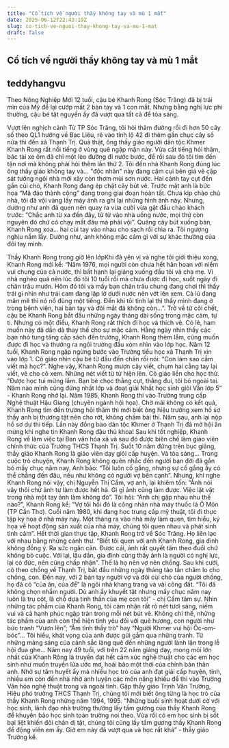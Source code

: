 ```yaml
---
title: "Cổ tích về người thầy không tay và mù 1 mắt"
date: 2025-06-12T22:43:19Z
slug: co-tich-ve-nguoi-thay-khong-tay-va-mu-1-mat
draft: false
---
```


## Cổ tích về người thầy không tay và mù 1 mắt

## teddyhangvu

Theo Nông Nghiệp
Mới 12 tuổi, cậu bé Khanh Rong (Sóc Trăng) đã bị trái mìn của Mỹ để lại cướp mất 2 bàn tay và 1 con mắt. Nhưng bằng nghị lực phi thường, cậu bé tật nguyền ấy đã vượt qua tất cả để tỏa sáng.

Vượt lên nghịch cảnh
Từ TP Sóc Trăng, tôi hỏi thăm đường rồi đi hơn 50 cây số theo QL1 hướng về Bạc Liêu, rẽ vào tỉnh lộ 42 đi thêm gần chục cây số nữa thì đến xã Thạnh Trị. Quả thật, ông thầy giáo người dân tộc Khmer Khanh Rong rất nổi tiếng ở vùng quê ngập mặn này. Vừa cất tiếng hỏi thăm, bác tài xe ôm đã chỉ một lèo đường đi nước bước, để rồi sau đó tôi tìm đến tận nơi mà không phải hỏi thêm lần thứ 2.
Tôi đến nhà Khanh Rong đúng lúc ông thầy giáo không tay và… "độc nhãn" này đang cặm cụi bên giá vẽ cặp sát tường ngôi nhà mới xây còn thơm mùi sơn nước. Hai cánh tay cụt đến gần cùi chỏ, Khanh Rong đang ép chặt cây bút vẽ. Trước mặt anh là bức họa “Mã đáo thành công” đang trong giai đoạn hoàn tất. Chưa kịp chào chủ nhà, tôi đã vội vàng lấy máy ảnh ra ghi lại những hình ảnh này. Nhưng, dường như anh đã quen nên quay ra vừa cười vừa gật đầu chào khách trước: “Chắc anh từ xa đến đây, từ từ vào nhà uống nước, mọi thứ còn nguyên đó chứ có chạy mất đâu mà phải vội”. Quăng cây bút xuống bàn, Khanh Rong xoa… hai cùi tay vào nhau cho sạch rồi chìa ra. Tôi ngượng nghịu nắm lấy. Dường như, anh không mặc cảm gì với sự khác thường của đôi tay mình.

Thầy Khanh Rong trong giờ lên lớp​Khi đã yên vị và nghe tôi giới thiệu xong, Khanh Rong mới kể: “Năm 1976, mọi người còn chưa hết hân hoan với niềm vui chung của cả nước, thì bất hạnh lại giáng xuống đầu tôi và cha mẹ. Vì nhà nghèo quá nên lúc đó tôi 10 tuổi rồi mà chưa được đi học, suốt ngày đi chăn trâu mướn. Hôm đó tôi và mấy bạn chăn trâu chung đang chơi thì thấy trái gì nhìn như trái cam đang lập lờ dưới nước nên vớt lên xem. Cả lũ đang mân mê thì nó nổ đùng một tiếng. Đến khi tôi tỉnh lại thì thấy mình đang ở trong bệnh viện, hai bàn tay và đôi mắt đã không còn…”.
Trở về từ cõi chết, cậu bé Khanh Rong bắt đầu những ngày tháng dài sống trong mặc cảm, tự ti. Nhưng có một điều, Khanh Rong rất thích đi học và thích vẽ. Có lẽ, ham muốn này đã dần dà thay thế cho sự mặc cảm. Hằng ngày nhìn thấy các bạn nhỏ tung tăng cắp sách đến trường, Khanh Rong thèm lắm, cũng muốn được đi học và thường ra ngôi trường đầu xóm nhìn vào lớp học. Năm 12 tuổi, Khanh Rong ngập ngừng bước vào Trường tiểu học xã Thạnh Trị xin vào lớp 1. Cô giáo nhìn cậu bé từ đầu đến chân rồi nói: “Con làm sao cầm viết mà học?”. Nghe vậy, Khanh Rong mượn cây viết, chụm hai cẳng tay lại viết, vẽ cho cô xem. Những nét viết từ từ hiện lên. Cô giáo liền cho học thử. “Được học tui mừng lắm. Bạn bè chọc thằng cụt, thằng đui, tôi bỏ ngoài tai. Năm nào mình cũng đứng nhất lớp và đoạt giải Nhất học sinh giỏi Văn lớp 5” - Khanh Rong nhớ lại.
Năm 1985, Khanh Rong thi vào Trường trung cấp Nghệ thuật Hậu Giang (chuyên ngành hội họa). Chờ mãi không có kết quả, Khanh Rong tìm đến trường hỏi thăm thì mới biết ông hiệu trưởng xem hồ sơ thấy anh bị thương tật nên cho rớt, không chấm bài thi. Năm sau, anh lại nộp hồ sơ dự thi tiếp. Lần này đồng bào dân tộc Khmer ở Thạnh Trị đã mở hội ăn mừng khi nghe tin Khanh Rong đậu thủ khoa!
Sau khi tốt nghiệp, Khanh Rong về làm việc tại Ban văn hóa xã và sau đó được biên chế làm giáo viên chính thức của Trường THCS Thạnh Trị. Suốt 10 năm đứng trên bục giảng, thầy giáo Khanh Rong là giáo viên dạy giỏi cấp huyện.
Và tỏa sáng...
Trong cuộc trò chuyện, Khanh Rong không quên nhắc đến người bạn đời đã gắn bó mấy chục năm nay. Anh bảo: “Tôi luôn cố gắng, nhưng sự cố gắng ấy có thể chẳng đến đâu, nếu như không có người vợ bên cạnh”. Nhưng, khi nghe Khanh Rong nói vậy, chị Nguyễn Thị Cẩm, vợ anh, lại khiêm tốn: “Ảnh nói vậy thôi chứ ảnh tự làm được hết hà. Gì gì ảnh cũng làm được. Việc lặt vặt trong nhà một tay ảnh làm không đó”.
Tôi hỏi: “Anh chị gặp nhau nhu thế nào?”, Khanh Rong kể: "Vợ tôi hồi đó là công nhân nhà máy thuốc lá Ô Môn (TP Cần Thơ). Cuối năm 1980, khi đang học trung cấp mỹ thuật, tôi đi thực tập ký họa ở nhà máy này. Một tháng ra vào nhà máy làm quen, tìm hiểu, ký họa về hoạt động sản xuất của nhà máy, chúng tôi quen nhau và phát sinh tình cảm”. Hết thời gian thực tập, Khanh Rong trở về Sóc Trăng. Họ liên lạc với nhau bằng những cánh thư. “Biết tôi quen với anh Khanh Rong, gia đình không đồng ý. Ra sức ngăn cản. Được cái, ảnh rất quyết tâm theo đuổi chứ không bỏ cuộc. Với lại, lâu dần, gia đình cũng thấy ảnh là người có nghị lực, lại có đức, nên cũng chấp nhận”. 
Thế là họ nên vợ nên chồng. Sau khi cưới, cô theo chồng về Thạnh Trị, bắt đầu những ngày tháng tảo tần chăm lo cho chồng, con. Đến nay, với 2 bàn tay người vợ và đôi cùi chỏ của người chồng, họ đã có “của ăn, của để” là ngôi nhà khang trang và vài công đất. “Tôi đã không chọn nhầm người. Dù anh ấy khuyết tật nhưng mấy chục năm nay luôn là trụ cột, là chỗ dựa tinh thần của mẹ con tôi” - chị Cẩm tâm sự.
Nhìn những tác phẩm của Khanh Rong, tôi cảm nhận rất rõ nét tươi sáng, niềm vui và cả hạnh phúc ngập tràn trong mỗi nét bút vẽ. Không chỉ thế, những tác phẩm của anh còn thể hiện tình yêu đối với quê hương, con người như bức tranh “Vươn lên”; “Ấm tình thầy trò” hay “Người Khmer vui hội Óc-om-bóc”… Tôi hiểu, khát vọng của anh được gửi gắm qua những tranh. Từ những mảng sáng của cảnh sắc làng quê đến những người lành lặn trong lễ hội đua ghe…
Năm nay 49 tuổi, với trên 22 năm giảng dạy, mong mỏi lớn nhất của Khanh Rông là truyền đạt hết cảm xúc nghệ thuật cho các em học sinh như muốn truyền lửa ước mơ, hoài bão một thời của chính bản thân anh. Nhờ sự tâm huyết ấy mà nhiều học trò của anh đạt giải cấp huyện, tỉnh, nhiều em còn đến nhà nhờ anh luyện các môn năng khiếu để thi vào Trường Văn hóa nghệ thuật trong và ngoài tỉnh.
Gặp thầy giáo Trịnh Văn Trường, Hiệu phó trường THCS Thạnh Trị, chúng tôi mới biết ông từng là học trò của thầy Khanh Rong những năm 1994, 1995. “Những buổi sinh hoạt dưới cờ với học sinh, lãnh đạo nhà trường thường lấy tấm gương của thầy Khanh Rong để khuyên bảo học sinh toàn trường noi theo. Vừa rồi có em học sinh bị sốt bại liệt khiến đôi chân dị tật, chúng tôi cũng lấy tấm gương thầy Khanh Rong để động viên em ấy. Giờ em này đã vượt qua và học rất khá” - thầy giáo Trường kể.